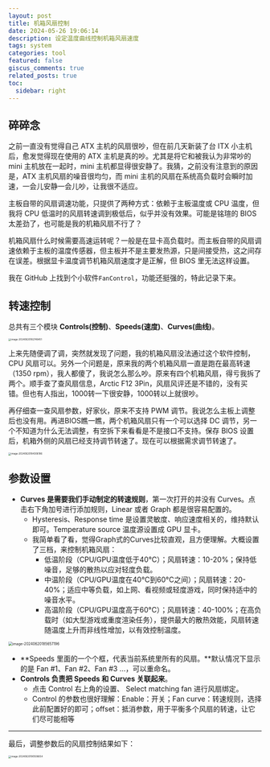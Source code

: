 ```yaml
---
layout: post
title: 机箱风扇控制
date: 2024-05-26 19:06:14
description: 设定温度曲线控制机箱风扇速度
tags: system
categories: tool
featured: false
giscus_comments: true
related_posts: true
toc:
  sidebar: right
---
```


## 碎碎念

之前一直没有觉得自己 ATX 主机的风扇很吵，但在前几天新装了台 ITX 小主机后，愈发觉得现在使用的 ATX 主机是真的吵。尤其是将它和被我认为非常吵的 mini 主机放在一起时，mini 主机都显得很安静了。我猜，之前没有注意到的原因是，ATX 主机风扇的噪音很均匀，而 mini 主机的风扇在系统高负载时会瞬时加速，一会儿安静一会儿吵，让我很不适应。

主板自带的风扇调速功能，只提供了两种方式：依赖于主板温度或 CPU 温度，但我将 CPU 低温时的风扇转速调到极低后，似乎并没有效果。可能是铭瑄的 BIOS 太差劲了，也可能是我的机箱风扇不行了？

机箱风扇什么时候需要高速运转呢？一般是在显卡高负载时。而主板自带的风扇调速依赖于主板的温度传感器，但主板并不是主要发热源，只是间接受热，这之间存在误差。根据显卡温度调节机箱风扇速度才是正解，但 BIOS 里无法这样设置。

我在 GitHub 上找到个小软件`FanControl`，功能还挺强的，特此记录下来。

## 转速控制

总共有三个模块 **Controls(控制)**、**Speeds(速度)**、**Curves(曲线)**。

<img src="https://xwj770427414.oss-cn-beijing.aliyuncs.com/img/image-20240620182749451.png" alt="image-20240620182749451" style="zoom: 33%;" />

上来先随便调了调，突然就发现了问题，我的机箱风扇没法通过这个软件控制，CPU 风扇可以。另外一个问题是，原来我的两个机箱风扇一直是跑在最高转速（1350 rpm），我人都傻了，我说怎么那么吵。原来有四个机箱风扇，得亏我拆了两个。顺手查了查风扇信息，Arctic F12 3Pin，风扇风评还是不错的，没有买错。但也有人指出，1000转一下很安静，1000转以上就很吵。

再仔细查一查风扇参数，好家伙，原来不支持 PWM 调节。我说怎么主板上调整后也没有用。再进BIOS瞧一瞧，两个机箱风扇只有一个可以选择 DC 调节，另一个不知道为什么无法调整，有空拆下来看看是不是接口不支持。保存 BIOS 设置后，机箱外侧的风扇已经支持调节转速了。现在可以根据需求调节转速了。

<img src="https://xwj770427414.oss-cn-beijing.aliyuncs.com/img/image-20240620184306186.png" alt="image-20240620184306186" style="zoom: 33%;" />

## 参数设置

- **Curves 是需要我们手动制定的转速规则**，第一次打开的并没有 Curves。点击右下角加号进行添加规则，Linear 或者 Graph 都是很容易配置的。
  - Hysteresis、Response time 是设置灵敏度、响应速度相关的，维持默认即可。Temperature source 温度源设置成 GPU 显卡。
  - 我简单看了看，觉得Graph式的Curves比较直观，且方便理解。大概设置了三档，来控制机箱风扇：
    - 低温阶段（CPU/GPU温度低于40°C）；风扇转速：10-20%；保持低噪音，足够的散热以应对轻度负载。
    - 中温阶段（CPU/GPU温度在40°C到60°C之间）；风扇转速：20-40%；适应中等负载，如上网、看视频或轻度游戏，同时保持适中的噪音水平。
    - 高温阶段（CPU/GPU温度高于60°C）；风扇转速：40-100%；在高负载时（如大型游戏或重度渲染任务），提供最大的散热效能，风扇转速随温度上升而非线性增加，以有效控制温度。

<img src="https://xwj770427414.oss-cn-beijing.aliyuncs.com/img/image-20240620185657196.png" alt="image-20240620185657196" style="zoom: 50%;" />

- **Speeds 里面的一个个框，代表当前系统里所有的风扇。**默认情况下显示的是 Fan #1、Fan #2、Fan #3 ...，可以重命名。
- **Controls 负责把 Speeds 和 Curves 关联起来**。
  - 点击 Control 右上角的设置、 Select matching fan 进行风扇绑定。
  - Control 的参数也很好理解：Enable：开关；Fan curve：转速规则，选择此前配置好的即可；offset：抵消参数，用于平衡多个风扇的转速，让它们尽可能相等


----

最后，调整参数后的风扇控制结果如下：

<img src="https://xwj770427414.oss-cn-beijing.aliyuncs.com/img/image-20240620190508654.png" alt="image-20240620190508654" style="zoom: 33%;" />
